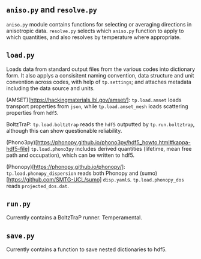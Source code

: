 ## `aniso.py` and `resolve.py`

`aniso.py` module contains functions for selecting or averaging
directions in anisotropic data.
`resolve.py` selects which `aniso.py` function to apply to which
quantities, and also resolves by temperature where appropriate.

## `load.py`

Loads data from standard output files from the various codes into
dictionary form.
It also applys a consisitent naming convention, data structure and unit
convention across codes, with help of `tp.settings`; and attaches
metadata including the data source and units.

(AMSET)[https://hackingmaterials.lbl.gov/amset/]:
`tp.load.amset` loads transport properties from `json`, while
`tp.load.amset_mesh` loads scattering properties from `hdf5`.

BoltzTraP:
`tp.load.boltztrap` reads the `hdf5` outputted by `tp.run.boltztrap`,
although this can show questionable reliability.

(Phono3py)[https://phonopy.github.io/phono3py/hdf5_howto.html#kappa-hdf5-file]
`tp.load.phono3py` includes derived quantities (lifetime, mean free path
and occupation), which can be written to hdf5.

(Phonopy)[https://phonopy.github.io/phonopy/]:
`tp.load.phonopy_dispersion` reads both Phonopy and (sumo)[https://github.com/SMTG-UCL/sumo]
`disp.yaml`s.
`tp.load.phonopy_dos` reads `projected_dos.dat`.

## `run.py`

Currently contains a BoltzTraP runner. Temperamental.

## `save.py`

Currently contains a function to save nested dictionaries to hdf5.
